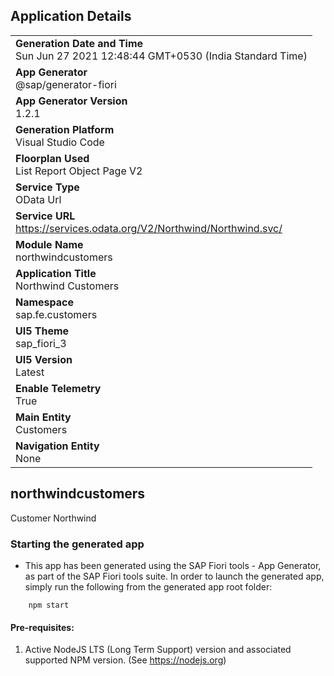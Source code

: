 ## Application Details
|               |
| ------------- |
|**Generation Date and Time**<br>Sun Jun 27 2021 12:48:44 GMT+0530 (India Standard Time)|
|**App Generator**<br>@sap/generator-fiori|
|**App Generator Version**<br>1.2.1|
|**Generation Platform**<br>Visual Studio Code|
|**Floorplan Used**<br>List Report Object Page V2|
|**Service Type**<br>OData Url|
|**Service URL**<br>https://services.odata.org/V2/Northwind/Northwind.svc/
|**Module Name**<br>northwindcustomers|
|**Application Title**<br>Northwind Customers|
|**Namespace**<br>sap.fe.customers|
|**UI5 Theme**<br>sap_fiori_3|
|**UI5 Version**<br>Latest|
|**Enable Telemetry**<br>True|
|**Main Entity**<br>Customers|
|**Navigation Entity**<br>None|

## northwindcustomers

Customer Northwind

### Starting the generated app

-   This app has been generated using the SAP Fiori tools - App Generator, as part of the SAP Fiori tools suite.  In order to launch the generated app, simply run the following from the generated app root folder:

```
    npm start
```

#### Pre-requisites:

1. Active NodeJS LTS (Long Term Support) version and associated supported NPM version.  (See https://nodejs.org)


